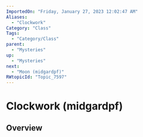 ```yaml
---
ImportedOn: "Friday, January 27, 2023 12:02:47 AM"
Aliases:
  - "Clockwork"
Category: "Class"
Tags:
  - "Category/Class"
parent:
  - "Mysteries"
up:
  - "Mysteries"
next:
  - "Moon (midgardpf)"
RWtopicId: "Topic_7597"
---
```

# Clockwork (midgardpf)
## Overview
